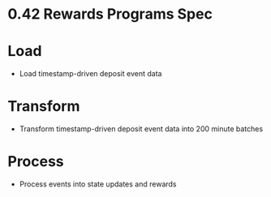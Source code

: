 # 0.42 Rewards Programs Spec

# Load
* Load timestamp-driven deposit event data 

# Transform
* Transform timestamp-driven deposit event data into 200 minute batches 

# Process 
* Process events into state updates and rewards